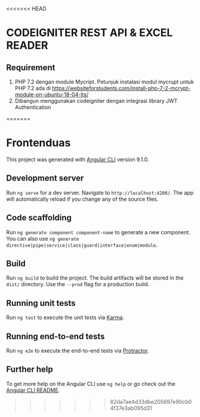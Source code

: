 <<<<<<< HEAD
#   CODEIGNITER REST API & EXCEL READER

## Requirement

1. PHP 7.2 dengan module Mycript. Petunjuk instalasi modul mycrupt untuk PHP 7.2 ada di https://websiteforstudents.com/install-php-7-2-mcrypt-module-on-ubuntu-18-04-lts/
2. Dibangun menggunakan codeigniter dengan integrasi library JWT Authentication



=======
# Frontenduas

This project was generated with [Angular CLI](https://github.com/angular/angular-cli) version 9.1.0.

## Development server

Run `ng serve` for a dev server. Navigate to `http://localhost:4200/`. The app will automatically reload if you change any of the source files.

## Code scaffolding

Run `ng generate component component-name` to generate a new component. You can also use `ng generate directive|pipe|service|class|guard|interface|enum|module`.

## Build

Run `ng build` to build the project. The build artifacts will be stored in the `dist/` directory. Use the `--prod` flag for a production build.

## Running unit tests

Run `ng test` to execute the unit tests via [Karma](https://karma-runner.github.io).

## Running end-to-end tests

Run `ng e2e` to execute the end-to-end tests via [Protractor](http://www.protractortest.org/).

## Further help

To get more help on the Angular CLI use `ng help` or go check out the [Angular CLI README](https://github.com/angular/angular-cli/blob/master/README.md).
>>>>>>> 82da7ae4d33dbe205697e90cb04f37e3ab095d31
